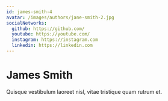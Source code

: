 ```yaml
---
id: james-smith-4
avatar: /images/authors/jane-smith-2.jpg
socialNetworks:
  github: https://github.com/
  youtube: https://youtube.com/
  instagram: https://instagram.com
  linkedin: https://linkedin.com
---
```


# James Smith

Quisque vestibulum laoreet nisl, vitae tristique quam rutrum et.
